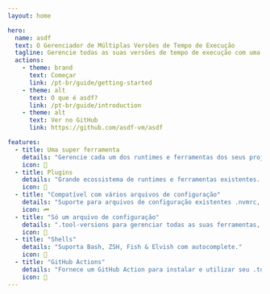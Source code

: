 ```yaml
---
layout: home

hero:
  name: asdf
  text: O Gerenciador de Múltiplas Versões de Tempo de Execução
  tagline: Gerencie todas as suas versões de tempo de execução com uma ferramenta!
  actions:
    - theme: brand
      text: Começar
      link: /pt-br/guide/getting-started
    - theme: alt
      text: O que é asdf?
      link: /pt-br/guide/introduction
    - theme: alt
      text: Ver no GitHub
      link: https://github.com/asdf-vm/asdf

features:
  - title: Uma super ferramenta
    details: "Gerencie cada um dos runtimes e ferramentas dos seus projetos com uma única ferramenta de CLI"
    icon: 🎉
  - title: Plugins
    details: "Grande ecossistema de runtimes e ferramentas existentes. API simples para adicionar suporte para novas ferramentas conforme necessário!"
    icon: 🔌
  - title: "Compatível com vários arquivos de configuração"
    details: "Suporte para arquivos de configuração existentes .nvmrc, .node-version, .ruby-version para uma migração tranquila!"
    icon: ⏮
  - title: "Só um arquivo de configuração"
    details: ".tool-versions para gerenciar todas as suas ferramentas, runtimes e suas versões em um único arquivo"
    icon: 📄
  - title: "Shells"
    details: "Suporta Bash, ZSH, Fish & Elvish com autocomplete."
    icon: 🐚
  - title: "GitHub Actions"
    details: "Fornece um GitHub Action para instalar e utilizar seu .tool-versions em seu fluxo de trabalho CICD."
    icon: 🤖
---
```

